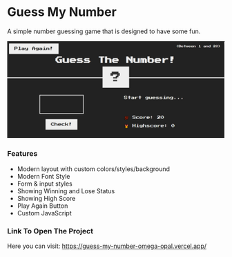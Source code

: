 # Guess My Number


A simple number guessing game that is designed to have some fun.

<img src="./Image/view.png"  />


### Features

- Modern layout with custom colors/styles/background
- Modern Font Style
- Form & input styles
- Showing Winning and Lose Status
- Showing High Score
- Play Again Button
- Custom JavaScript

### Link To Open The Project
Here you can visit: https://guess-my-number-omega-opal.vercel.app/
